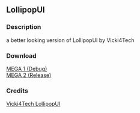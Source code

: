 ## LollipopUI
### Description
a better looking version of LollipopUI by Vicki4Tech

### Download
[MEGA 1 (Debug)](https://mega.nz/file/vZFH0Y5A#hvesH1ID2-jUtVi6eF6dSsxltC5OYkddezHNjTD8HRw)<br/>
[MEGA 2 (Release)](https://mega.nz/file/WQdRTCiT#rh2JPrbIkjKPXdoGhlqNluss_iCx-LqsTWQc1OFOAjk)

### Credits
[Vicki4Tech LollipopUI](https://github.com/Viki4Tech/MaterialDesign)
